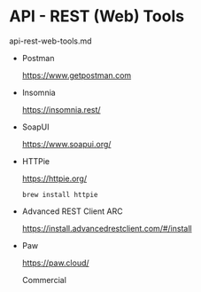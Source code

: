 # API - REST (Web) Tools

api-rest-web-tools.md

*   Postman 

    https://www.getpostman.com

*   Insomnia

    https://insomnia.rest/

*   SoapUI

    https://www.soapui.org/

*   HTTPie

    https://httpie.org/
    
    `brew install httpie`

*   Advanced REST Client ARC

    https://install.advancedrestclient.com/#/install

*   Paw

    https://paw.cloud/

    Commercial
